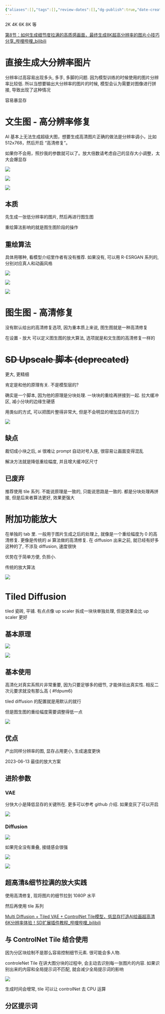 ```yaml
---
{"aliases":[],"tags":[],"review-dates":[],"dg-publish":true,"date-created":"2024-05-28-Tue, 5:38:48 pm","date-modified":"2024-05-29-Wed, 5:46:12 pm","permalink":"/programming/ai-generator/stable-diffusion/work-flow-unit/upscale/","dgPassFrontmatter":true}
---
```



2K 4K 6K 8K 等

[第8节：如何生成细节度拉满的高质感画面，最终生成8K超高分辨率的图片小技巧分享\_哔哩哔哩\_bilibili](https://www.bilibili.com/video/BV1iZ421z7F9?p=8&spm_id_from=pageDriver&vd_source=f8573a6196003ad3683f1c1a403d3431)

# 直接生成大分辨率图片

分辨率过高容易出现多头, 多手, 多脚的问题. 因为模型训练的时候使用的图片分辨率比较低. 所以当想要输出大分辨率的图片的时候, 模型会认为需要对图像进行拼接, 导致出现了这种情况

容易暴显存

# 文生图 - 高分辨率修复

AI 基本上无法生成超级大图，想要生成高清图片正确的做法是分辨率调小，比如 512x768，然后开启 “高清修复”。

如果你不会用，照抄我的参数就可以了。放大倍数请考虑自己的显存大小调整，太大会爆显存

![](/img/user/programming/ai-generator/stable-diffusion/stable-diffusion-basic/image-20240405171852621.png)

![](/img/user/programming/ai-generator/stable-diffusion/stable-diffusion-basic/image-20240525205424456.png)

![](/img/user/programming/ai-generator/stable-diffusion/stable-diffusion-basic/90832dcf5cbe2a88815cba6f54569ae7539e8d601af6596779680e9cd3a34c91.png)

## 本质

先生成一张低分辨率的图片, 然后再进行图生图

重绘算法影响的就是图生图阶段的操作

## 重绘算法

具体用哪种, 看模型介绍里作者有没有推荐. 如果没有, 可以用 R-ESRGAN 系列的, 分别对应真人和动画风格

![](/img/user/programming/ai-generator/stable-diffusion/stable-diffusion-basic/image-20240525205649789.png)

![](/img/user/programming/ai-generator/stable-diffusion/stable-diffusion-basic/image-20240525205847912.png)

![](/img/user/programming/ai-generator/stable-diffusion/stable-diffusion-basic/image-20240525205909383.png)

# 图生图 - 高清修复

没有默认给出的高清修复选项, 因为重本质上来说, 图生图就是一种高清修复

在设置 - 放大 可以定义图生图的放大算法, 选项就是和文生图的高清修复一样的

# ~~SD Upscale 脚本 (deprecated)~~

更大, 更精细

肯定是和他的原理有关. 不是模型层的?

确实是一个脚本, 因为他的原理是分块处理. 一块块的重绘再拼接到一起. 拉大缓冲区, 减小分块的边缘生硬感

用类似的方式, 可以把图片整得非常大, 但是不会明显的增加显存的压力

![](/img/user/programming/ai-generator/stable-diffusion/stable-diffusion-basic/image-20240528112641339.png)

## 缺点

裁切成小块之后, ai 很难让 prompt 自动对号入座, 很容易让画面变得混乱

解决方法就是降低重绘幅度, 并且增大缓冲区尺寸

## 已废弃

推荐使用 tile 系列. 不能说原理是一致的, 只能说思路是一致的. 都是分块处理再拼接, 但是后来者算法更好, 效果更强大

# 附加功能放大

在单独的 tab 里. 一般用于图片生成之后的处理上, 就像是一个重绘幅度为 0 的高清修复. 更像是传统的 ai 算法做的高清修复. 在 diffusion 出来之前, 就已经有好多这种的了, 不涉及 diffusion, 速度很快

优势在于简单方便, 负担小.

传统的放大算法

![](/img/user/programming/ai-generator/stable-diffusion/stable-diffusion-basic/image-20240528112657890.png)

# Tiled Diffusion

tiled 瓷砖, 平铺. 有点点像 up scaler 拆成一块块单独处理, 但是效果会比 up scaler 更好

## 基本原理

![](/img/user/programming/ai-generator/stable-diffusion/stable-diffusion-practice/image-20240527174625631.png)

![](/img/user/programming/ai-generator/stable-diffusion/stable-diffusion-practice/image-20240527174743592.png)

## 基本使用

高清化对真实系照片非常重要, 因为只要足够多的细节, 才能体验出真实性. 相反二次元要求就没有那么高
{ #fdpum6}


tiled diffusion 的配置就是用默认的就行

但是图生图的重绘幅度需要调整得低一点

![](/img/user/programming/ai-generator/stable-diffusion/stable-diffusion-practice/image-20240527175302721.png)

## 优点

产出同样分辨率的图, 显存占用更小, 生成速度更快

2023-06-13 最佳的放大方案

## 进阶参数

### VAE

分快大小是降低显存的关键所在. 更多可以参考 github 介绍. 如果变灰了可以开启

![](/img/user/programming/ai-generator/stable-diffusion/stable-diffusion-practice/image-20240527175554746.png)

### Diffusion

![](/img/user/programming/ai-generator/stable-diffusion/stable-diffusion-practice/image-20240527175649565.png)

如果完全没有重叠, 接缝感会很强

![](/img/user/programming/ai-generator/stable-diffusion/stable-diffusion-practice/image-20240527182046664.png)

![](/img/user/programming/ai-generator/stable-diffusion/stable-diffusion-practice/image-20240527182125306.png)

## 超高清&细节拉满的放大实践

使用高清修复, 现将图片的细节拉到 1080P 水平

然后再使用 tile 系列

[Multi Diffusion + Tiled VAE + ControlNet Tile模型，低显存打造AI绘画超高清6K分辨率体验！SD扩展插件教程\_哔哩哔哩\_bilibili](https://www.bilibili.com/video/BV1Su4y1d7Dp/?spm_id_from=333.788&vd_source=f8573a6196003ad3683f1c1a403d3431)

## 与 ControlNet Tile 结合使用

因为分区块绘制不是那么容易控制细节元素. 很可能会多人物.

controleNet Tile 在讲大图分块的过程中, 会主动去识别每一张图片的内容. 如果识别出来的内容和全局提示词不匹配, 就会减少全局提示词的影响

![](/img/user/programming/ai-generator/stable-diffusion/stable-diffusion-practice/image-20240527183105001.png)

生成时间会增常, tile 可以让 controlNet 去 CPU 运算

## 分区提示词
